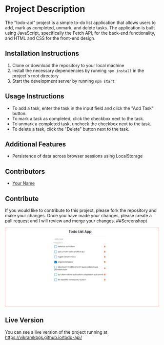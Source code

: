 # Project Description

The "todo-api" project is a simple to-do list application that allows users to add, mark as completed, unmark, and delete tasks. The application is built using JavaScript, specifically the Fetch API, for the back-end functionality, and HTML and CSS for the front-end design.

## Installation Instructions

1. Clone or download the repository to your local machine
2. Install the necessary dependencies by running `npm install` in the project's root directory
3. Start the development server by running `npm start`

## Usage Instructions

- To add a task, enter the task in the input field and click the "Add Task" button.
- To mark a task as completed, click the checkbox next to the task.
- To unmark a completed task, uncheck the checkbox next to the task.
- To delete a task, click the "Delete" button next to the task.

## Additional Features

- Persistence of data across browser sessions using LocalStorage

## Contributors

- [Your Name](https://github.com/username)

## Contribute

If you would like to contribute to this project, please fork the repository and make your changes. Once you have made your changes, please create a pull request and I will review and merge your changes.
##Screenshopt

![image of todo-api](todo_img.PNG)

## Live Version

You can see a live version of the project running at https://vikramkbgs.github.io/todo-api/
